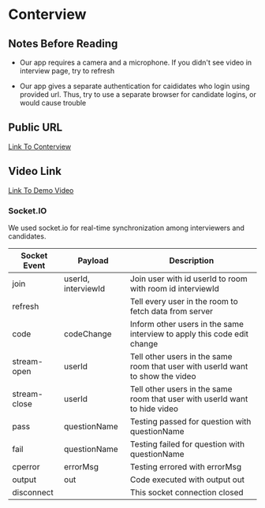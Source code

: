# Conterview

## Notes Before Reading

+ Our app requires a camera and a microphone. If you didn't see video in interview page, try to refresh

+ Our app gives a separate authentication for caididates who login using provided url. Thus, try to use a separate browser for candidate logins, or would cause trouble

## Public URL

[Link To Conterview](https://www.conterview.com/)

## Video Link

[Link To Demo Video](https://www.youtube.com/watch?v=2RTqSSH7_k4)

### Socket.IO

We used socket.io for real-time synchronization among interviewers and candidates.

Socket Event | Payload | Description
-------------|---------|------------
join | userId, interviewId | Join user with id userId to room with room id interviewId
refresh | | Tell every user in the room to fetch data from server
code | codeChange | Inform other users in the same interview to apply this code edit change
stream-open | userId | Tell other users in the same room that user with userId want to show the video
stream-close | userId | Tell other users in the same room that user with userId want to hide video
pass | questionName | Testing passed for question with questionName
fail | questionName | Testing failed for question with questionName
cperror | errorMsg | Testing errored with errorMsg
output | out | Code executed with output out
disconnect | | This socket connection closed
